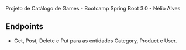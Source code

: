 Projeto de Catálogo de Games - Bootcamp Spring Boot 3.0 - Nélio Alves

## Endpoints
 - Get, Post, Delete e Put para as entidades Category, Product e User.